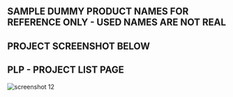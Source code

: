 ## SAMPLE DUMMY PRODUCT NAMES FOR REFERENCE ONLY - USED NAMES ARE NOT REAL
## PROJECT SCREENSHOT BELOW
## PLP - PROJECT LIST PAGE

![screenshot 12](https://user-images.githubusercontent.com/10104522/48578562-feb0a100-e93f-11e8-8dc5-02bd856fb9ed.png)


